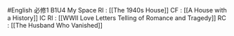 #English 
必修1 B1U4 My Space
RI : [[The 1940s House]]
CF : [[A House with a History]]
IC
RI : [[WWII Love Letters Telling of Romance and Tragedy]]
RC : [[The Husband Who Vanished]]